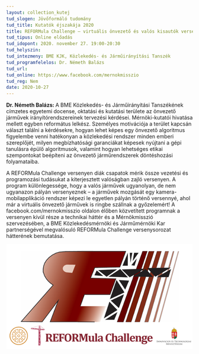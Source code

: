 ```yaml
---
layout: collection_kutej
tud_slogen: Jövőformáló tudomány
tud_title: Kutatók éjszakája 2020
title: REFORMula Challenge – virtuális önvezető és valós kisautók versenye
tud_tipus: Online előadás
tud_idopont: 2020. november 27. 19:00-20:30
tud_helyszin:
tud_intezmeny: BME KJK, Közlekedés- és Járműirányítási Tanszék
tud_programfelelos: Dr. Németh Balázs
tud_url:
tud_online: https://www.facebook.com/mernokmisszio 
tud_reg: Nem
date: 2020-10-27
---
```

<b>Dr. Németh Balázs: </b>A BME Közlekedés- és Járműirányítási Tanszékének címzetes egyetemi docense, oktatási és kutatási területe az önvezető járművek irányítórendszereinek tervezési kérdései. Mérnöki-kutatói hivatása mellett egyben református lelkész. Személyes motivációja a terület kapcsán választ találni a kérdésekre, hogyan lehet képes egy önvezető algoritmus figyelembe venni hatékonyan a közlekedési rendszer minden emberi szereplőjét, milyen megbízhatósági garanciákat képesek nyújtani a gépi tanulásra épülő algoritmusok, valamint hogyan lehetséges etikai szempontokat beépíteni az önvezető járműrendszerek döntéshozási folyamataiba.


A REFORMula Challenge versenyen diák csapatok mérik össze vezetési és programozási tudásukat a kiterjesztett valóságban zajló versenyen. A program különlegessége, hogy a valós járművek ugyanolyan, de nem ugyanazon pályán versenyeznek – a járművek mozgását egy kamera-mobilapplikáció rendszer képezi le egyetlen pályán történő versennyé, ahol már a virtuális önvezető járművek is ringbe szállnak a győzelemért! A facebook.com/mernokmisszio oldalon élőben közvetített programnak a versenyen kívül része a technikai háttér és a Mérnökmisszió szervezésében, a BME Közlekedésmérnöki és Járműmérnöki Kar partnerségével megvalósuló REFORMula Challenge versenysorozat hátterének bemutatása.


<img src="images/reform-challenge.png" max-width="500" class="center"> 

